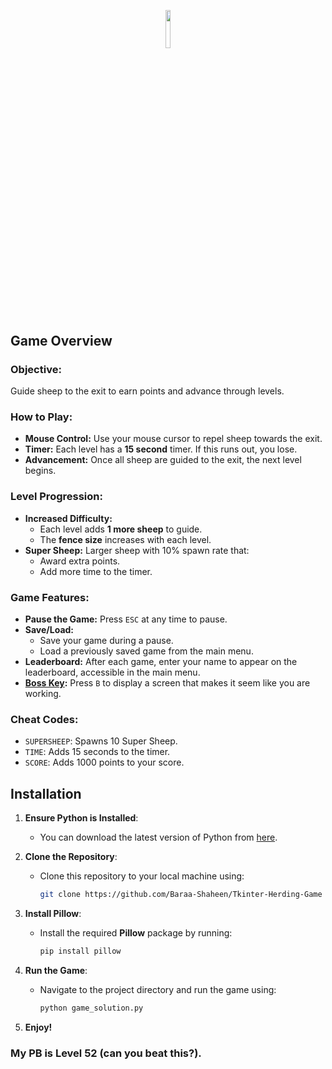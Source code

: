 <p align="center"><img width=12.5% src="https://github.com/Baraa-Shaheen/Python-Tkinter-Game/blob/Cwk-02/sheep.png"></p>

## Game Overview

### Objective:
Guide sheep to the exit to earn points and advance through levels.

### How to Play:
- **Mouse Control:** Use your mouse cursor to repel sheep towards the exit.
- **Timer:** Each level has a **15 second** timer. If this runs out, you lose.
- **Advancement:** Once all sheep are guided to the exit, the next level begins.

### Level Progression:
- **Increased Difficulty:** 
  - Each level adds **1 more sheep** to guide.
  - The **fence size** increases with each level.
- **Super Sheep:** Larger sheep with 10% spawn rate that:
  - Award extra points.
  - Add more time to the timer.

### Game Features:
- **Pause the Game:** Press `ESC` at any time to pause.
- **Save/Load:** 
  - Save your game during a pause.
  - Load a previously saved game from the main menu.
- **Leaderboard:** After each game, enter your name to appear on the leaderboard, accessible in the main menu.
- **[Boss Key](https://en.wikipedia.org/wiki/Boss_key):** Press `B` to display a screen that makes it seem like you are working.
### Cheat Codes:
- `SUPERSHEEP`: Spawns 10 Super Sheep.
- `TIME`: Adds 15 seconds to the timer.
- `SCORE`: Adds 1000 points to your score.

## Installation

1. **Ensure Python is Installed**:
   - You can download the latest version of Python from [here](https://www.python.org/downloads/).

2. **Clone the Repository**:
   - Clone this repository to your local machine using:
     ```bash
     git clone https://github.com/Baraa-Shaheen/Tkinter-Herding-Game
     ```

3. **Install Pillow**:
   - Install the required **Pillow** package by running:
     ```bash
     pip install pillow
     ```

4. **Run the Game**:
   - Navigate to the project directory and run the game using:
     ```bash
     python game_solution.py
     ```
5. **Enjoy!**

### My PB is Level **52** (can you beat this?).
